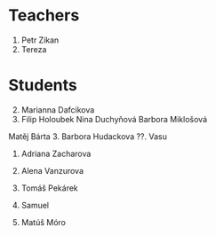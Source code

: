 # Teachers

1. Petr Zikan
1. Tereza

# Students

2. Marianna Dafcikova
1. Filip Holoubek
Nina Duchyňová
Barbora Miklošová

Matěj Bárta
3. Barbora Hudackova
??. Vasu

1. Adriana Zacharova
1. Alena Vanzurova
2. Tomáš Pekárek

7. Samuel
8. Matúš Móro
